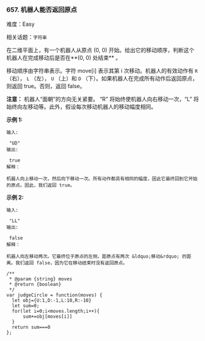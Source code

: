 ### 657. 机器人能否返回原点

难度：Easy

相关话题：`字符串`

在二维平面上，有一个机器人从原点 (0, 0) 开始。给出它的移动顺序，判断这个机器人在完成移动后是否在**(0, 0) 处结束** 。



移动顺序由字符串表示。字符 move[i] 表示其第 i 次移动。机器人的有效动作有 `R` （右）， `L` （左）， `U` （上）和  `D` （下）。如果机器人在完成所有动作后返回原点，则返回 true。否则，返回 false。



**注意：** 机器人&ldquo;面朝&rdquo;的方向无关紧要。 &ldquo;R&rdquo; 将始终使机器人向右移动一次，&ldquo;L&rdquo; 将始终向左移动等。此外，假设每次移动机器人的移动幅度相同。







**示例 1:** 



```
输入:

 "UD"
输出:

 true
解释：

机器人向上移动一次，然后向下移动一次。所有动作都具有相同的幅度，因此它最终回到它开始的原点。因此，我们返回 true。
```


**示例 2:** 



```
输入:

 "LL"
输出:

 false
解释：

机器人向左移动两次。它最终位于原点的左侧，距原点有两次 &ldquo;移动&rdquo; 的距离。我们返回 false，因为它在移动结束时没有返回原点。
```

```
/**
 * @param {string} moves
 * @return {boolean}
 */
var judgeCircle = function(moves) {
  let obj={U:1,D:-1,L:10,R:-10}
  let sum=0;
  for(let i=0;i<moves.length;i++){
      sum+=obj[moves[i]]
  }
  return sum===0
};
```

